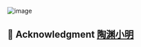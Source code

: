 ![image](https://github.com/user-attachments/assets/b6a3c2c1-6475-48fd-9e8f-8e3aef115434)
## 🌸 Acknowledgment [陶渊小明](https://www.youtube.com/watch?v=nwLjiVqCH0g&t=138s)
